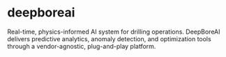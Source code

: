 # deepboreai
Real-time, physics-informed AI system for drilling operations. DeepBoreAI delivers predictive analytics, anomaly detection, and optimization tools through a vendor-agnostic, plug-and-play platform.
